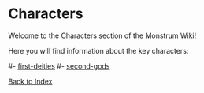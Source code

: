 # Characters

Welcome to the Characters section of the Monstrum Wiki!

Here you will find information about the key characters:

#- [first-deities](first-deities.md)
#- [second-gods](second-gods.md)


[Back to Index](../README.md)
